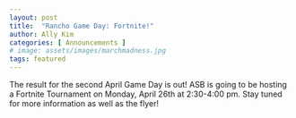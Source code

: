 ```yaml
---
layout: post
title:  "Rancho Game Day: Fortnite!"
author: Ally Kim
categories: [ Announcements ]
# image: assets/images/marchmadness.jpg
tags: featured
---
```


The result for the second April Game Day is out! ASB is going to be hosting a Fortnite Tournament on Monday, April 26th at 2:30-4:00 pm. Stay tuned for more information as well as the flyer!
